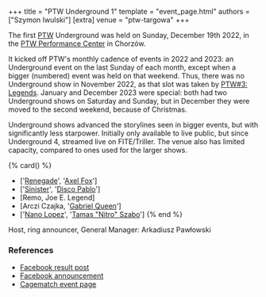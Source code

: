 +++
title = "PTW Underground 1"
template = "event_page.html"
authors = ["Szymon Iwulski"]
[extra]
venue = "ptw-targowa"
+++

The first [PTW](@/o/ptw.md) Underground was held on Sunday, December 19th 2022, in the [PTW Performance Center](@/v/ptw-targowa.md) in Chorzów.

It kicked off PTW's monthly cadence of events in 2022 and 2023: an Underground event on the last Sunday of each month, except when a bigger (numbered) event was held on that weekend. Thus, there was no Underground show in November 2022, as that slot was taken by [PTW#3: Legends](@/e/ptw/2022-11-26-ptw-3-legends.md). January and December 2023 were special: both had two Underground shows on Saturday and Sunday, but in December they were moved to the second weekend, because of Christmas.

Underground shows advanced the storylines seen in bigger events, but with significantly less starpower. Initially only available to live public, but since Underground 4, streamed live on FITE/Triller. The venue also has limited capacity, compared to ones used for the larger shows.

{% card() %}
- ['[Renegade](@/w/renegade.md)', '[Axel Fox](@/w/axel-fox.md)']
- ['[Sinister](@/w/sinister.md)', '[Disco Pablo](@/w/disco-pablo.md)']
- [Remo, Joe E. Legend]
- [Arczi Czajka, '[Gabriel Queen](@/w/gabriel-queen.md)']
- ['[Nano Lopez](@/w/nano-lopez.md)', '[Tamas "Nitro" Szabo](@/w/nitro.md)']
{% end %}

Host, ring announcer, General Manager: Arkadiusz Pawłowski

### References

* [Facebook result post](https://www.facebook.com/PrimeTimeWrestlingPL/posts/pfbid0rwtqvHMoUfpVnE4X3Ze3azUqfRkcixuFgh4Zi99qqPvvHh3aUPtUCbVP4o8XhLCrl)
* [Facebook announcement](https://www.facebook.com/PrimeTimeWrestlingPL/posts/pfbid0hSvsfpiorVKks7mrB3bMd4WehT8PxZ9rCR3U3mUw24W3wCk4nkP9DQ5WY4CBMxe8l)
* [Cagematch event page](https://www.cagematch.net/?id=1&nr=331120)
